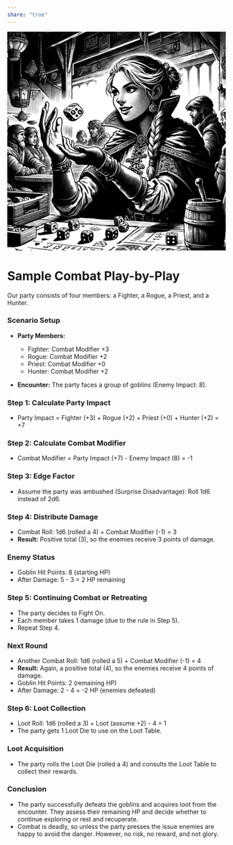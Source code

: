 ```yaml
---  
share: "true"  
---  
```

  
![Pasted image 20240126235639](./Pasted%20image%2020240126235639.png)  
  
# Sample Combat Play-by-Play  
  
Our party consists of four members: a Fighter, a Rogue, a Priest, and a Hunter.  
  
### Scenario Setup  
  
- **Party Members:**  
  - Fighter: Combat Modifier +3  
  - Rogue: Combat Modifier +2  
  - Priest: Combat Modifier +0  
  - Hunter: Combat Modifier +2  
  
- **Encounter:** The party faces a group of goblins (Enemy Impact: 8).  
  
### Step 1: Calculate Party Impact  
  
- Party Impact = Fighter (+3) + Rogue (+2) + Priest (+0) + Hunter (+2) = +7  
  
### Step 2: Calculate Combat Modifier  
  
- Combat Modifier = Party Impact (+7) - Enemy Impact (8) = -1  
  
### Step 3: Edge Factor  
  
- Assume the party was ambushed (Surprise Disadvantage): Roll 1d6 instead of 2d6.  
  
### Step 4: Distribute Damage  
  
- Combat Roll: 1d6 (rolled a 4) + Combat Modifier (-1) = 3  
- **Result:** Positive total (3), so the enemies receive 3 points of damage.  
  
### Enemy Status  
  
- Goblin Hit Points: 8 (starting HP)  
- After Damage: 5 - 3 = 2 HP remaining  
  
### Step 5: Continuing Combat or Retreating  
  
- The party decides to Fight On.   
- Each member takes 1 damage (due to the rule in Step 5).  
- Repeat Step 4.  
  
### Next Round  
  
- Another Combat Roll: 1d6 (rolled a 5) + Combat Modifier (-1) = 4  
- **Result:** Again, a positive total (4), so the enemies receive 4 points of damage.  
- Goblin Hit Points: 2 (remaining HP)  
- After Damage: 2 - 4 = -2 HP (enemies defeated)  
  
### Step 6: Loot Collection  
  
- Loot Roll: 1d6 (rolled a 3) + Loot (assume +2) - 4 = 1  
- The party gets 1 Loot Die to use on the Loot Table.  
  
### Loot Acquisition  
  
- The party rolls the Loot Die (rolled a 4) and consults the Loot Table to collect their rewards.  
  
### Conclusion  
  
- The party successfully defeats the goblins and acquires loot from the encounter. They assess their remaining HP and decide whether to continue exploring or rest and recuperate.  
- Combat is deadly, so unless the party presses the issue enemies are happy to avoid the danger. However, no risk, no reward, and not glory. 